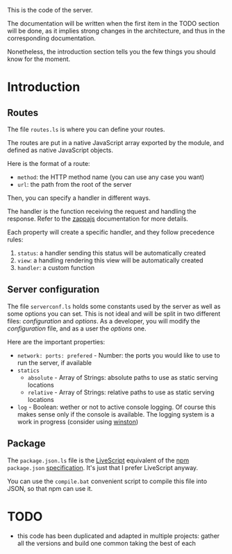 This is the code of the server.

The documentation will be written when the first item in the TODO section will be done, as it implies strong changes in the architecture, and thus in the corresponding documentation.

Nonetheless, the introduction section tells you the few things you should know for the moment.

# Introduction

## Routes

The file `routes.ls` is where you can define your routes.

The routes are put in a native JavaScript array exported by the module, and defined as native JavaScript objects.

Here is the format of a route:

* `method`: the HTTP method name (you can use any case you want)
* `url`: the path from the root of the server

Then, you can specify a handler in different ways.

The handler is the function receiving the request and handling the response. Refer to the [zappajs](http://zappajs.github.io/zappajs/) documentation for more details.

Each property will create a specific handler, and they follow precedence rules:

1. `status`: a handler sending this status will be automatically created
1. `view`: a  handling rendering this view will be automatically created
1. `handler`: a custom function

## Server configuration

The file `serverconf.ls` holds some constants used by the server as well as some options you can set. This is not ideal and will be split in two different files: _configuration_ and _options_. As a developer, you will modify the _configuration_ file, and as a user the _options_ one.

Here are the important properties:

* `network: ports: prefered` - Number: the ports you would like to use to run the server, if available
* `statics`
	* `absolute` - Array of Strings: absolute paths to use as static serving locations
	* `relative` - Array of Strings: relative paths to use as static serving locations
* `log` - Boolean: wether or not to active console logging. Of course this makes sense only if the console is available. The logging system is a work in progress (consider using [winston](https://github.com/flatiron/winston))

## Package

The `package.json.ls` file is the [LiveScript](http://livescript.net/) equivalent of the [npm](https://npmjs.org/) `package.json` [specification](https://npmjs.org/doc/json.html). It's just that I prefer LiveScript anyway.

You can use the `compile.bat` convenient script to compile this file into JSON, so that npm can use it.

# TODO

* this code has been duplicated and adapted in multiple projects: gather all the versions and build one common taking the best of each
